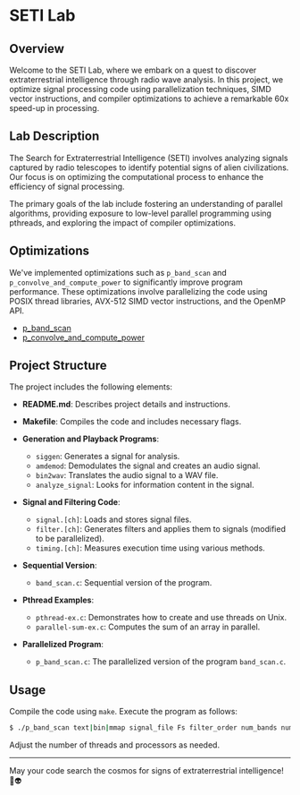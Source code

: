 # SETI Lab

## Overview

Welcome to the SETI Lab, where we embark on a quest to discover extraterrestrial intelligence through radio wave analysis. In this project, we optimize signal processing code using parallelization techniques, SIMD vector instructions, and compiler optimizations to achieve a remarkable 60x speed-up in processing.

## Lab Description

The Search for Extraterrestrial Intelligence (SETI) involves analyzing signals captured by radio telescopes to identify potential signs of alien civilizations. Our focus is on optimizing the computational process to enhance the efficiency of signal processing.

The primary goals of the lab include fostering an understanding of parallel algorithms, providing exposure to low-level parallel programming using pthreads, and exploring the impact of compiler optimizations.

## Optimizations

We've implemented optimizations such as `p_band_scan` and `p_convolve_and_compute_power` to significantly improve program performance. These optimizations involve parallelizing the code using POSIX thread libraries, AVX-512 SIMD vector instructions, and the OpenMP API.

* [p_band_scan](https://github.com/EthanSterling04/SETI-lab/blob/main/p_band_scan.c)
* [p_convolve_and_compute_power](https://github.com/EthanSterling04/SETI-lab/blob/main/filter.c)

## Project Structure

The project includes the following elements:

- **README.md**: Describes project details and instructions.
- **Makefile**: Compiles the code and includes necessary flags.
- **Generation and Playback Programs**:
  - `siggen`: Generates a signal for analysis.
  - `amdemod`: Demodulates the signal and creates an audio signal.
  - `bin2wav`: Translates the audio signal to a WAV file.
  - `analyze_signal`: Looks for information content in the signal.

- **Signal and Filtering Code**:
  - `signal.[ch]`: Loads and stores signal files.
  - `filter.[ch]`: Generates filters and applies them to signals (modified to be parallelized).
  - `timing.[ch]`: Measures execution time using various methods.

- **Sequential Version**:
  - `band_scan.c`: Sequential version of the program.

- **Pthread Examples**:
  - `pthread-ex.c`: Demonstrates how to create and use threads on Unix.
  - `parallel-sum-ex.c`: Computes the sum of an array in parallel.

- **Parallelized Program**:
  - `p_band_scan.c`: The parallelized version of the program `band_scan.c`.

## Usage

Compile the code using `make`. Execute the program as follows:

```bash
$ ./p_band_scan text|bin|mmap signal_file Fs filter_order num_bands num_threads num_processors
```

Adjust the number of threads and processors as needed.

___

May your code search the cosmos for signs of extraterrestrial intelligence! 🌌👽



